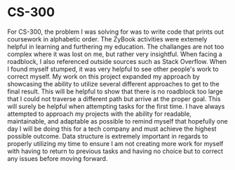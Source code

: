 # CS-300

For CS-300, the problem I was solving for was to write code that prints out coursework in alphabetic order. The ZyBook activities were extemely helpful in learning and furthering my education. The challanges are not too complex where it was lost on me, but rather very insightful. When facing a roadblock, I also referenced outside sources such as Stack Overflow. When I found myself stumped, it was very helpful to see other people's work to correct myself. My work on this project expanded my approach by showcasing the ability to utilize several different approaches to get to the final result. This will be helpful to show that there is no roadblock too large that I could not traverse a different path but arrive at the proper goal. This will surely be helpful when attempting tasks for the first time. I have always attempted to approach my projects with the ability for readable, maintainable, and adaptable as possible to remind myself that hopefully one day I will be doing this for a tech company and must achieve the highest possible outcome. Data structure is extremely important in regards to properly utilizing my time to ensure I am not creating more work for myself with having to return to previous tasks and having no choice but to correct any issues before moving forward. 
